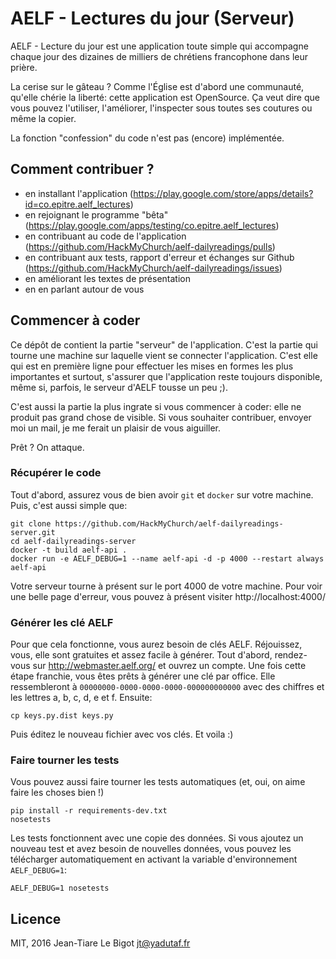 # AELF - Lectures du jour (Serveur)

AELF - Lecture du jour est une application toute simple qui accompagne chaque jour des dizaines de milliers de chrétiens francophone dans leur prière.

La cerise sur le gâteau ? Comme l'Église est d'abord une communauté, qu'elle chérie la liberté: cette application est OpenSource. Ça veut dire que vous pouvez l'utiliser, l'améliorer, l'inspecter sous toutes ses coutures ou même la copier.

La fonction "confession" du code n'est pas (encore) implémentée.

## Comment contribuer ?

 - en installant l'application (https://play.google.com/store/apps/details?id=co.epitre.aelf_lectures)
 - en rejoignant le programme "bêta" (https://play.google.com/apps/testing/co.epitre.aelf_lectures)
 - en contribuant au code de l'application (https://github.com/HackMyChurch/aelf-dailyreadings/pulls)
 - en contribuant aux tests, rapport d'erreur et échanges sur Github (https://github.com/HackMyChurch/aelf-dailyreadings/issues)
 - en améliorant les textes de présentation
 - en en parlant autour de vous

## Commencer à coder

Ce dépôt de contient la partie "serveur" de l'application. C'est la partie qui tourne une machine sur laquelle vient se connecter l'application. C'est elle qui est en première ligne pour effectuer les mises en formes les plus importantes et surtout, s'assurer que l'application reste toujours disponible, même si, parfois, le serveur d'AELF tousse un peu ;).

C'est aussi la partie la plus ingrate si vous commencer à coder: elle ne produit pas grand chose de visible. Si vous souhaiter contribuer, envoyer moi un mail, je me ferait un plaisir de vous aiguiller.

Prêt ? On attaque.

### Récupérer le code

Tout d'abord, assurez vous de bien avoir ``git`` et ``docker`` sur votre machine. Puis, c'est aussi simple que:

```console
git clone https://github.com/HackMyChurch/aelf-dailyreadings-server.git
cd aelf-dailyreadings-server
docker -t build aelf-api .
docker run -e AELF_DEBUG=1 --name aelf-api -d -p 4000 --restart always aelf-api
``` 

Votre serveur tourne à présent sur le port 4000 de votre machine. Pour voir une belle page d'erreur, vous pouvez à présent visiter http://localhost:4000/

### Générer les clé AELF

Pour que cela fonctionne, vous aurez besoin de clés AELF. Réjouissez, vous, elle sont gratuites et assez facile à générer. Tout d'abord, rendez-vous sur http://webmaster.aelf.org/ et ouvrez un compte. Une fois cette étape franchie, vous êtes prêts à générer une clé par office. Elle ressembleront à ``00000000-0000-0000-0000-000000000000`` avec des chiffres et les lettres a, b, c, d, e et f. Ensuite:

```console
cp keys.py.dist keys.py
```

Puis éditez le nouveau fichier avec vos clés. Et voila :)

### Faire tourner les tests

Vous pouvez aussi faire tourner les tests automatiques (et, oui, on aime faire les choses bien !)

```console
pip install -r requirements-dev.txt
nosetests
```

Les tests fonctionnent avec une copie des données. Si vous ajoutez un nouveau test et avez besoin de nouvelles données, vous pouvez les télécharger automatiquement
en activant la variable d'environnement ``AELF_DEBUG=1``:

```console
AELF_DEBUG=1 nosetests
```

## Licence

MIT, 2016 Jean-Tiare Le Bigot <jt@yadutaf.fr>

